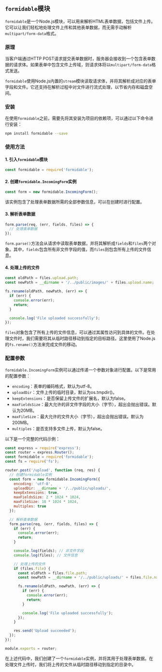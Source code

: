 ## `formidable`模块

`formidable`是一个Node.js模块，可以用来解析HTML表单数据，包括文件上传。 它可以让我们轻松地处理文件上传和其他表单数据，而无需手动解析`multipart/form-data`格式。

### 原理

当客户端通过HTTP POST请求提交表单数据时，服务器会接收到一个包含表单数据的请求体。如果表单中包含文件上传域，则请求体将以`multipart/form-data`格式发送。

`formidable`使用Node.js内置的`stream`模块读取请求体，并将其解析成对应的表单字段和文件。它还支持在解析过程中对文件进行流式处理，以节省内存和磁盘空间。

### 安装

在使用`formidable`之前，需要先将其安装为项目的依赖项，可以通过以下命令进行安装：

```sh
npm install formidable --save
```

### 使用方法

#### 1. 引入`formidable`模块

```javascript
const formidable = require('formidable');
```

#### 2. 创建`formidable.IncomingForm`实例

```javascript
const form = new formidable.IncomingForm();
```

该实例包含了处理表单数据所需的全部参数信息，可以在创建时进行配置。

#### 3. 解析表单数据

```javascript
form.parse(req, (err, fields, files) => {
  // 处理表单数据
});
```

`form.parse()`方法会从请求中读取表单数据，并将其解析成`fields`和`files`两个对象。其中，`fields`包含所有非文件字段的值，而`files`则包含所有上传的文件信息。

#### 4. 处理上传的文件

```javascript
const oldPath = files.upload.path;
const newPath = __dirname + '/../public/images/' + files.upload.name;

fs.rename(oldPath, newPath, (err) => {
  if (err) {
    console.error(err);
    return;
  }

  console.log('File uploaded successfully');
});
```

`files`对象包含了所有上传的文件信息，可以通过其属性访问到具体的文件。在处理文件时，我们需要将其从临时路径移动到指定的目标路径。这里使用了Node.js的`fs.rename()`方法来完成文件的移动。

### 配置参数

`formidable.IncomingForm`实例可以通过传递一个参数对象进行配置。以下是常用的配置参数：

- `encoding`：表单的编码格式，默认为utf-8。
- `uploadDir`：文件上传的临时目录，默认为os.tmpdir()。
- `keepExtensions`：是否保留上传文件的扩展名，默认为false。
- `maxFieldsSize`：最大允许的非文件字段的大小（字节），超出会抛出错误。默认为20MB。
- `maxFileSize`：最大允许的文件大小（字节），超出会抛出错误。默认为200MB。
- `multiples`：是否支持多文件上传，默认为false。

以下是一个完整的代码示例：

```javascript
const express = require('express');
const router = express.Router();
const formidable = require('formidable');
const fs = require('fs');

router.post('/upload', function (req, res) {
  // 创建formidable实例
  const form = new formidable.IncomingForm({
    encoding: 'utf-8',
    uploadDir: __dirname + '/../public/uploads/',
    keepExtensions: true,
    maxFieldsSize: 2 * 1024 * 1024,
    maxFileSize: 10 * 1024 * 1024,
    multiples: true
  });

  // 解析表单数据
  form.parse(req, (err, fields, files) => {
    if (err) {
      console.error(err);
      return;
    }

    console.log(fields); // 非文件字段
    console.log(files); // 文件信息

    // 处理上传的文件
    if (files.file) {
      const oldPath = files.file.path;
      const newPath = __dirname + '/../public/uploads/' + files.file.name;

      fs.rename(oldPath, newPath, (err) => {
        if (err) {
          console.error(err);
          return;
        }

        console.log('File uploaded successfully');
      });
    }

    res.send('Upload succeeded');
  });
});

module.exports = router;
```

在上述代码中，我们创建了一个`formidable`实例，并将其用于处理表单数据。在处理文件上传时，我们将上传的文件从临时路径移动到指定的目录中。

